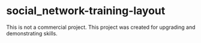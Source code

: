 # social_network-training-layout
This is not a commercial project. This project was created for upgrading and demonstrating skills.
